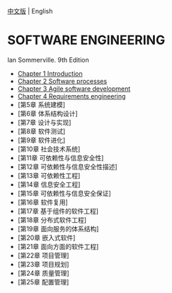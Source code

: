 [中文版](README_zh.md) | English

# SOFTWARE ENGINEERING

Ian Sommerville. 9th Edition

- [Chapter 1 Introduction](chapter1.md)
- [Chapter 2 Software processes](chapter2.md)
- [Chapter 3 Agile software development](chapter3.md)
- [Chapter 4 Requirements engineering](chapter4.md)
- [第5章 系统建模]
- [第6章 体系结构设计]
- [第7章 设计与实现]
- [第8章 软件测试]
- [第9章 软件进化]
- [第10章 社会技术系统]
- [第11章 可依赖性与信息安全性]
- [第12章 可依赖性与信息安全性描述]
- [第13章 可依赖性工程]
- [第14章 信息安全工程]
- [第15章 可依赖性与信息安全保证]
- [第16章 软件复用]
- [第17章 基于组件的软件工程]
- [第18章 分布式软件工程]
- [第19章 面向服务的体系结构]
- [第20章 嵌入式软件]
- [第21章 面向方面的软件工程]
- [第22章 项目管理]
- [第23章 项目规划]
- [第24章 质量管理]
- [第25章 配置管理]

